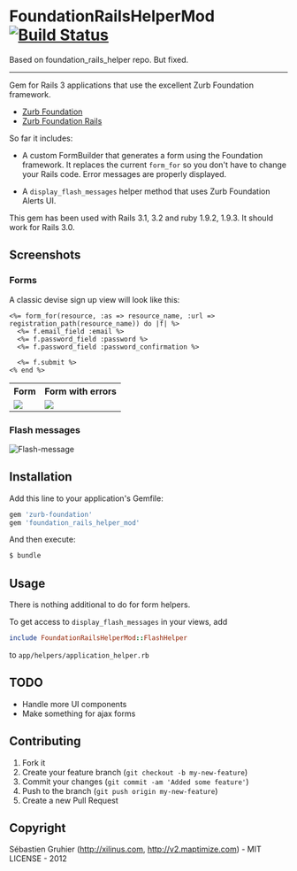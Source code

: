 # FoundationRailsHelperMod [![Build Status](https://secure.travis-ci.org/sgruhier/foundation_rails_helper.png)](http://travis-ci.org/sgruhier/foundation_rails_helper)

Based on foundation_rails_helper repo. But fixed.
_______

Gem for Rails 3 applications that use the excellent Zurb Foundation framework.

* [Zurb Foundation](https://github.com/zurb/foundation)
* [Zurb Foundation Rails](https://github.com/zurb/foundation-rails)

So far it includes:

* A custom FormBuilder that generates a form using the Foundation framework. It replaces the current `form_for` so you don't have to change your Rails code. Error messages are properly displayed.

* A `display_flash_messages` helper method that uses Zurb Foundation Alerts UI.

This gem has been used with Rails 3.1, 3.2 and ruby 1.9.2, 1.9.3. It should work for Rails 3.0.

## Screenshots

### Forms
A classic devise sign up view will look like this:

```erb
<%= form_for(resource, :as => resource_name, :url => registration_path(resource_name)) do |f| %>
  <%= f.email_field :email %>
  <%= f.password_field :password %>
  <%= f.password_field :password_confirmation %>

  <%= f.submit %>
<% end %>
```

<table>
  <tr>
    <th>Form</th>
    <th>Form with errors</th>
  </tr>
  <tr>
    <td valign='top'> <img src="http://dl.dropbox.com/u/517768/sign-up.png"/></td>
    <td valign='top'> <img src="http://dl.dropbox.com/u/517768/sign-up-with-errors.png"/></td>
  </tr>
</table>

### Flash messages

![Flash-message](http://dl.dropbox.com/u/517768/flash.png "Flash-message")

## Installation

Add this line to your application's Gemfile:

```ruby
gem 'zurb-foundation'
gem 'foundation_rails_helper_mod'
```

And then execute:

```bash
$ bundle
```

## Usage

There is nothing additional to do for form helpers.

To get access to `display_flash_messages` in your views, add

```ruby
include FoundationRailsHelperMod::FlashHelper
```

to `app/helpers/application_helper.rb`

## TODO

* Handle more UI components
* Make something for ajax forms

## Contributing

1. Fork it
2. Create your feature branch (`git checkout -b my-new-feature`)
3. Commit your changes (`git commit -am 'Added some feature'`)
4. Push to the branch (`git push origin my-new-feature`)
5. Create a new Pull Request

## Copyright

Sébastien Gruhier (http://xilinus.com, http://v2.maptimize.com) - MIT LICENSE - 2012
